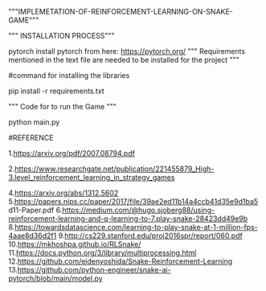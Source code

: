 """IMPLEMETATION-OF-REINFORCEMENT-LEARNING-ON-SNAKE-GAME"""

""" INSTALLATION PROCESS"""

pytorch install pytorch from here: https://pytorch.org/ 
""" Requirements mentioned in the text file are needed to be installed for the project """ 

#command for installing the libraries

pip install -r requirements.txt

""" Code for to run the Game """

python main.py


#REFERENCE

1.https://arxiv.org/pdf/2007.08794.pdf

2.https://www.researchgate.net/publication/221455879_High-3.level_reinforcement_learning_in_strategy_games

4.https://arxiv.org/abs/1312.5602
5.https://papers.nips.cc/paper/2017/file/39ae2ed11b14a4ccb41d35e9d1ba5 d11-Paper.pdf
6.https://medium.com/@hugo.sjoberg88/using-reinforcement-learning-and-q-learning-to-7.play-snake-28423dd49e9b
8.https://towardsdatascience.com/learning-to-play-snake-at-1-million-fps-4aae8d36d2f1
9.http://cs229.stanford.edu/proj2016spr/report/060.pdf
10.https://mkhoshpa.github.io/RLSnake/
11.https://docs.python.org/3/library/multiprocessing.html
12.https://github.com/eidenyoshida/Snake-Reinforcement-Learning
13.https://github.com/python-engineer/snake-ai-pytorch/blob/main/model.py
